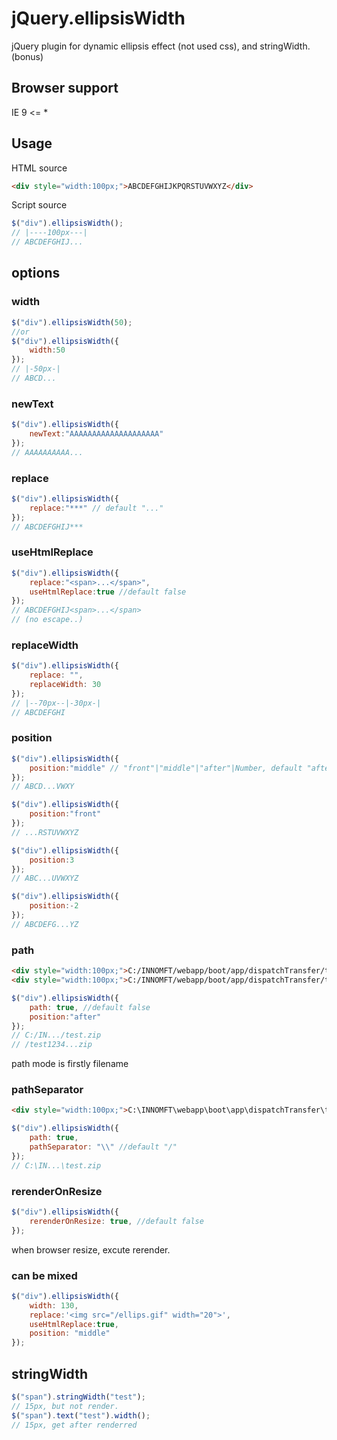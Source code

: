 jQuery.ellipsisWidth
==============================
jQuery plugin for dynamic ellipsis effect (not used css),
and stringWidth. (bonus)

Browser support
---
IE 9 <= *

Usage
---
HTML source
```html
<div style="width:100px;">ABCDEFGHIJKPQRSTUVWXYZ</div>
```
Script source
```js
$("div").ellipsisWidth();
// |----100px---|
// ABCDEFGHIJ...
```

## options
### width
```js
$("div").ellipsisWidth(50);
//or
$("div").ellipsisWidth({
    width:50
});
// |-50px-|
// ABCD...
```
### newText
```js
$("div").ellipsisWidth({
    newText:"AAAAAAAAAAAAAAAAAAAA"
});
// AAAAAAAAAA...
```
### replace
```js
$("div").ellipsisWidth({
    replace:"***" // default "..."
});
// ABCDEFGHIJ***
```
### useHtmlReplace
```js
$("div").ellipsisWidth({
    replace:"<span>...</span>",
    useHtmlReplace:true //default false
});
// ABCDEFGHIJ<span>...</span>
// (no escape..)
```

### replaceWidth
```js
$("div").ellipsisWidth({
    replace: "",
    replaceWidth: 30
});
// |--70px--|-30px-|
// ABCDEFGHI
```
### position
```js
$("div").ellipsisWidth({
    position:"middle" // "front"|"middle"|"after"|Number, default "after"
});
// ABCD...VWXY

$("div").ellipsisWidth({
    position:"front"
});
// ...RSTUVWXYZ

$("div").ellipsisWidth({
    position:3
});
// ABC...UVWXYZ

$("div").ellipsisWidth({
    position:-2
});
// ABCDEFG...YZ
```

### path
```html
<div style="width:100px;">C:/INNOMFT/webapp/boot/app/dispatchTransfer/test.zip</div>
<div style="width:100px;">C:/INNOMFT/webapp/boot/app/dispatchTransfer/test12345aaav22.zip</div>
```
```js
$("div").ellipsisWidth({
    path: true, //default false
    position:"after"
});
// C:/IN.../test.zip
// /test1234...zip
```
path mode is firstly filename

### pathSeparator
```html
<div style="width:100px;">C:\INNOMFT\webapp\boot\app\dispatchTransfer\test.zip</div>
```
```js
$("div").ellipsisWidth({
    path: true,
    pathSeparator: "\\" //default "/"
});
// C:\IN...\test.zip
```
### rerenderOnResize
```js
$("div").ellipsisWidth({
    rerenderOnResize: true, //default false
});
```
when browser resize, excute rerender.

### can be mixed
```js
$("div").ellipsisWidth({
    width: 130,
    replace:'<img src="/ellips.gif" width="20">',
    useHtmlReplace:true,
    position: "middle"
});
```
stringWidth
---
```js
$("span").stringWidth("test");
// 15px, but not render.
$("span").text("test").width();
// 15px, get after renderred
```